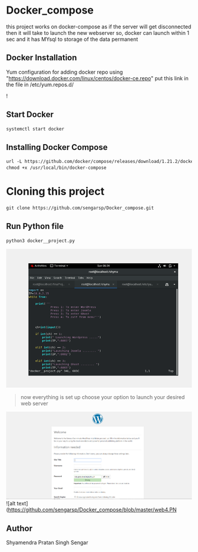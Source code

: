 # Docker_compose
this project works on docker-compose as if the server will get disconnected then it will take to launch the new webserver so, docker can launch within 1 sec and it has MYsql to storage of the data permanent 



## Docker Installation

Yum configuration for adding docker repo
using "https://download.docker.com/linux/centos/docker-ce.repo" put this link in the file in /etc/yum.repos.d/

!

## Start Docker
``` html
systemctl start docker
```
## Installing Docker Compose
``` html
url -L https://github.com/docker/compose/releases/download/1.21.2/docker-compose-`uname -s`-`uname -m` -o /usr/local/bin/docker-compose
chmod +x /usr/local/bin/docker-compose
```

# Cloning this project
``` html
git clone https://github.com/sengarsp/Docker_compose.git
```
## Run Python file
``` html
python3 docker__project.py
```
![alt text](https://github.com/sengarsp/Docker_compose/blob/master/docker__project.PNG)
>now everything is set up
> choose your option to launch your desired web server

![alt text](https://github.com/sengarsp/Docker_compose/blob/master/web1.PNG)
![alt text](https://github.com/sengarsp/Docker_compose/blob/master/web4.PN
## Author 
Shyamendra Pratan Singh Sengar
